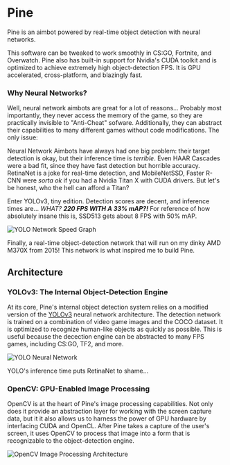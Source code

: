# Pine
Pine is an aimbot powered by real-time object detection with neural networks.

This software can be tweaked to work smoothly in CS:GO, Fortnite, and Overwatch. Pine also has built-in support for Nvidia's CUDA toolkit and is optimized to achieve extremely high object-detection FPS. It is GPU accelerated, cross-platform, and blazingly fast.


### Why Neural Networks?

Well, neural network aimbots are great for a lot of reasons... Probably most importantly, they never access the memory of the game, so they are practically invisible to "Anti-Cheat" sofware. Additionally, they can abstract their capabilities to many different games without code modifications. The only issue:

Neural Network Aimbots have always had one big problem: their target detection is okay, but their inference time is *terrible*. Even HAAR Cascades were a bad fit, since they have fast detection but horrible accuracy. RetinaNet is a joke for real-time detection, and MobileNetSSD, Faster R-CNN were *sorta ok* if you had a Nvidia Titan X with CUDA drivers. But let's be honest, who the hell can afford a Titan?

Enter YOLOv3, tiny edition. Detection scores are decent, and inference times are... *WHAT? **220 FPS WITH A 33% mAP?!*** For reference of how absolutely insane this is, SSD513 gets about 8 FPS with 50% mAP.


![YOLO Network Speed Graph](https://pjreddie.com/media/image/map50blue.png)


Finally, a real-time object-detection network that will run on my dinky AMD M370X from 2015! This network is what inspired me to build Pine.



## Architecture

### YOLOv3: The Internal Object-Detection Engine

At its core, Pine's internal object detection system relies on a modified version of the [YOLOv3](https://pjreddie.com/media/files/papers/YOLOv3.pdf) neural network architecture. The detection network is trained on a combination of video game images and the COCO dataset. It is optimized to recognize human-like objects as quickly as possible. This is useful because the decection engine can be abstracted to many FPS games, including CS:GO, TF2, and more.

![YOLO Neural Network](https://i.imgur.com/0edTFBP.jpg)

YOLO's inference time puts RetinaNet to shame...


### OpenCV: GPU-Enabled Image Processing

OpenCV is at the heart of Pine's image processing capabilities. Not only does it provide an abstraction layer for working with the screen capture data, but it it also allows us to harness the power of GPU hardware by interfacing CUDA and OpenCL. After Pine takes a capture of the user's screen, it uses OpenCV to process that image into a form that is recognizable to the object-detection engine.

![OpenCV Image Processing Architecture](https://i.imgur.com/n3LgS6T.png)
